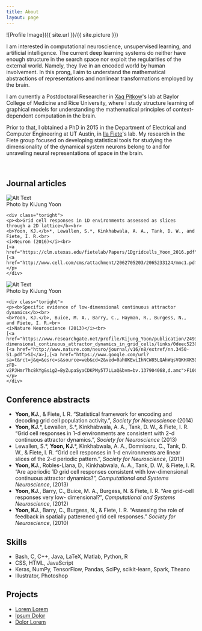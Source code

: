 ```yaml
---
title: About
layout: page
---
```

![Profile Image]({{ site.url }}/{{ site.picture }})

<p>I am interested in computational neuroscience, unsupervised learning, and artificial intelligence. The current deep learning systems do neither have enough structure in the search space nor exploit the regularities of the external world. Namely, they live in an encoded world by human involvement. In this prong, I aim to understand the mathematical abstractions of representations and nonlinear transformations employed by the brain.</p>

<p>I am currently a Postdoctoral Researcher in <a href="http://xaqlab.com" target="_blank">Xaq Pitkow</a>'s lab at Baylor College of Medicine and Rice University, where I study structure learning of graphical models for understanding the mathematical principles of context-dependent computation in the brain.</p>

<p>Prior to that, I obtained a PhD in 2015 in the Department of Electrical and Computer Engineering at UT Austin, in <a href="http://clm.utexas.edu/fietelab" target="_blank">Ila Fiete</a>'s lab. My research in the Fiete group focused on developing statistical tools for studying the dimensionality of the dynamical system neurons belong to and for unraveling neural representations of space in the brain.</p><br>


<h2>Journal articles</h2>
<div class="side-by-side">
    <div class="toleft">
        <img class="image" src="https://kijungyoonblog.files.wordpress.com/2016/08/j21.jpg" alt="Alt Text">
        <figcaption class="caption">Photo by KiJung Yoon</figcaption>
    </div>

    <div class="toright">
    <p><b>Grid cell responses in 1D environments assessed as slices through a 2D lattice</b><br>
    <b>Yoon, KJ.</b>*, Lewallen, S.*, Kinkhabwala, A. A., Tank, D. W., and Fiete, I. R.<br>
	<i>Neuron (2016)</i><br>
	[<a href="https://clm.utexas.edu/fietelab/Papers/1Dgridcells_Yoon_2016.pdf">pdf</a>],[<a href="http://www.cell.com/cms/attachment/2062705203/2065233124/mmc1.pdf">SI</a>]</p>
    </div>
</div>

<div class="side-by-side">
    <div class="toleft">
        <img class="image" src="https://kijungyoonblog.files.wordpress.com/2016/08/j1.jpg" alt="Alt Text">
        <figcaption class="caption">Photo by KiJung Yoon</figcaption>
    </div>

    <div class="toright">
    <p><b>Specific evidence of low-dimensional continuous attractor dynamics</b><br>
    <b>Yoon, KJ.</b>, Buice, M. A., Barry, C., Hayman, R., Burgess, N., and Fiete, I. R.<br>
	<i>Nature Neuroscience (2013)</i><br>
	[<a href="https://www.researchgate.net/profile/Kijung_Yoon/publication/249320873_Specific_evidence_of_low-dimensional_continuous_attractor_dynamics_in_grid_cells/links/0deec5230f3ca58336000000.pdf">pdf</a>],[<a href="http://www.nature.com/neuro/journal/v16/n8/extref/nn.3450-S1.pdf">SI</a>],[<a href="https://www.google.com/url?sa=t&rct=j&q=&esrc=s&source=web&cd=2&ved=0ahUKEwiIhNCW85LQAhWqsVQKHXK5DHIQFggnMAE&url=http%3A%2F%2Ff1000.com%2Fprime%2F718030887&usg=AFQjCNHhAmmMNnD-zFD-v2PJHmr7hc8kYg&sig2=ByZupaSyaCDKPMy5T7LLaQ&bvm=bv.137904068,d.amc">F1000</a>]</p>
    </div>
</div>

<h2>Conference abstracts</h2>
<ul class="conference-list">	
	<li><b>Yoon, KJ.</b>, & Fiete, I. R. “Statistical framework for encoding and decoding grid cell population activity.”, <i>Society for Neuroscience</i> (2014)</li>
	<li><b>Yoon, KJ.</b>*, Lewallen, S.*, Kinkhabwala, A. A., Tank, D. W., & Fiete, I. R. “Grid cell responses in 1-d environments are consistent with 2-d continuous attractor dynamics.”, <i>Society for Neuroscience</i> (2013)</li>
	<li>Lewallen, S.*, <b>Yoon, KJ.</b>*, Kinkhabwala, A. A., Domnisoru, C., Tank, D. W., & Fiete, I. R. “Grid cell responses in 1-d environments are linear slices of the 2-d periodic pattern.”, <i>Society for Neuroscience</i>, (2013)</li>
	<li><b>Yoon, KJ.</b>, Robles-Llana, D., Kinkhabwala, A. A., Tank, D. W., & Fiete, I. R. “Are aperiodic 1D grid cell responses consistent with low-dimensional continuous attractor dynamics?”, <i>Computational and Systems Neuroscience</i>, (2013)</li>
	<li><b>Yoon, KJ.</b>, Barry, C., Buice, M. A., Burgess, N. & Fiete, I. R. “Are grid-cell responses very low- dimensional?”, <i>Computational and Systems Neuroscience</i>, (2012)</li>
	<li><b>Yoon, KJ.</b>, Barry, C., Burgess, N., & Fiete, I. R. “Assessing the role of feedback in spatially patterened grid cell responses.” <i>Society for Neuroscience</i>, (2010)</li>
</ul>


<h2>Skills</h2>

<ul class="skill-list">
	<li>Bash, C, C++, Java, LaTeX, Matlab, Python, R</li>
	<li>CSS, HTML, JavaScript</li>
	<li>Keras, NumPy, TensorFlow, Pandas, SciPy, scikit-learn, Spark, Theano</li>
	<li>Illustrator, Photoshop</li>
</ul>

<h2>Projects</h2>

<ul>
	<li><a href="https://github.com/">Lorem Lorem</a></li>
	<li><a href="https://github.com/">Ipsum Dolor</a></li>
	<li><a href="https://github.com/">Dolor Lorem</a></li>
</ul>

